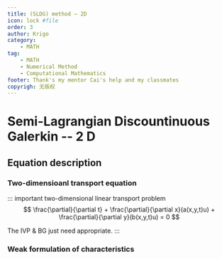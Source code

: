 ```yaml
---
title: (SLDG) method — 2D
icon: lock #file
order: 3
author: Krigo
category:
    - MATH
tag: 
    - MATH
    - Numerical Method
    - Computational Mathematics
footer: Thank's my mentor Cai's help and my classmates
copyrigh: 无版权
---
```

# Semi-Lagrangian Discountinuous Galerkin -- 2 D

## Equation description
### Two-dimensioanl transport equation
::: important two-dimensional linear transport problem
$$
\frac{\partial}{\partial t} + \frac{\partial}{\partial x}(a(x,y,t)u) + \frac{\partial}{\partial y}(b(x,y,t)u) = 0
$$

The IVP & BG just need appropriate.
:::

### Weak formulation of characteristics 